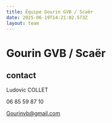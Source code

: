 ```yaml
---
title: Équipe Gourin GVB / Scaër
date: 2025-06-19T14:21:02.573Z
layout: team
---
```


# Gourin GVB / Scaër



## contact 

Ludovic COLLET

06 85 59 87 10

Gourinvb@gmail.com

